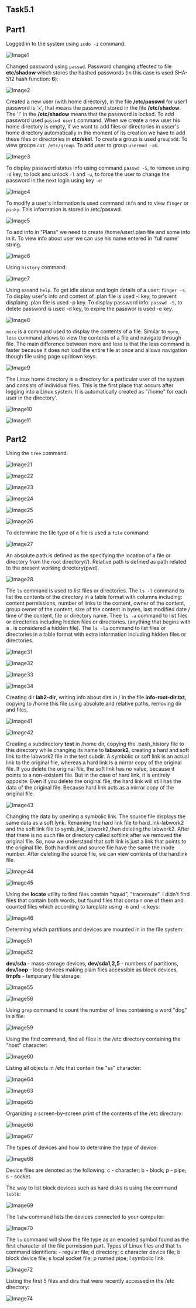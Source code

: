## Task5.1

## Part1

Logged in to the system using `sudo -i` command:

![Image1](screenshots/1.jpg "login")

Changed password using `passwd`. Password changing affected to file **etc/shadow** which stores the hashed passwords (in this case is used SHA-512 hash function: **$6$**):

![Image2](screenshots/2.jpg "password")

Created a new user (with home directory), in the file **/etc/passwd** for user1 password is 'x', that means the password stored in the file **/etc/shadow**. The '!' in the **/etc/shadow** means that the password is locked. To add password used `passwd user1` command. When we create a new user his home directory is empty, if we want to add files or directories in usser's home directory automatically in the moment of its creation we have to add these files or directories in **etc/skel**. To create a group is used `groupadd`. To view groups `cat /etc/group`. To add user to group `usermod -aG`. 

![Image3](screenshots/3.jpg "3")

To display password status info using command `passwd -S`, to remove using `-d` key, to lock and unlock `-l` and `-u`, to force the user to change the password in the next login using key `-e`:

![Image4](screenshots/4.jpg "4")

To modify a user's information is used command `chfn` and to view `finger` or `pinky`. This information is stored in /etc/passwd. 

![Image5](screenshots/5.jpg "finger")

To add info in "Plans" we need to create /home/user/.plan file and some info in it. To view info about user we can use his name entered in 'full name' string.

![Image6](screenshots/6.jpg "plans")

Using `history` command:

![Image7](screenshots/7.jpg "history")

Using `man`and `help`.
To get idle status and login details of a user: `finger -s`. To display user's info and contest of .plan file is used -l key, to prevent displaing .plan file is used -p key. 
To display password info: `passwd -S`, to delete password is used -d key, to expire the passwor is used -e key.

![Image8](screenshots/8.jpg "man,help,examples")

`more` is a command used to display the contents of a file. Similar to `more`, `less` command allows to view the contents of a file and navigate through file. The main difference between more and less is that the less command is faster because it does not load the entire file at once and allows navigation though file using page up/down keys.

![Image9](screenshots/9.jpg "9")

The Linux home directory is a directory for a particular user of the system and consists of individual files. This is the first place that occurs after logging into a Linux system. It is automatically created as "/home" for each user in the directory'.

![Image10](screenshots/10.jpg "10")

![Image11](screenshots/11.jpg "11")

## Part2

Using the `tree` command. 

![Image21](screenshots/21.jpg "21")

![Image22](screenshots/22.jpg "22")

![Image23](screenshots/23.jpg "23")

![Image24](screenshots/24.jpg "24")

![Image25](screenshots/25.jpg "25")

![Image26](screenshots/26.jpg "26")

To determine the file type of a file is used a `file` command:

![Image27](screenshots/27.jpg "27")

An absolute path is defined as the specifying the location of a file or directory from the root directory(/). Relative path is defined as path related to the present working directory(pwd).

![Image28](screenshots/28.jpg "28")

The `ls` command is used to list files or directories. The `ls -l` command to list the contents of the directory in a table format with columns including: content permissions, number of links to the content, owner of the content, group owner of the content, size of the content in bytes, last modified date / time of the content, file or directory name. Thee `ls -a` command to list files or directories including hidden files or directories. (anything that begins with a . is considered a hidden file). The `ls -la` command to list files or directories in a table format with extra information including hidden files or directories. 

![Image31](screenshots/31.jpg "31")

![Image32](screenshots/32.jpg "32")

![Image33](screenshots/33.jpg "33")
  
![Image34](screenshots/34.jpg "34")

Creating dir **lab2-dir**, writing info about dirs in / in the file **info-root-dir.txt**, copying to /home this file using absolute and relative paths, removing dir and files.

![Image41](screenshots/41.jpg "41")

![Image42](screenshots/42.jpg "42")

Creating a subdirectory **test** in /home dir, copying the .bash_history file to this directory while changing its name to **labwork2**, creating a hard and soft link to the labwork2 file in the test subdir. A symbolic or soft link is an actual link to the original file, whereas a hard link is a mirror copy of the original file. If you delete the original file, the soft link has no value, because it points to a non-existent file. But in the case of hard link, it is entirely opposite. Even if you delete the original file, the hard link will still has the data of the original file. Because hard link acts as a mirror copy of the original file.

![Image43](screenshots/43.jpg "43")

Changing the data by opening a symbolic link. The source file displays the same data as a soft lynk.
Renaming the hard link file to hard_lnk-labwork2 and the soft link file to symb_lnk_labwork2,then deleting the labwork2. After that there is no such file or directory called softlink after we removed the original file. So, now we understand that soft link is just a link that points to the original file. 
Both hardlink and source file have the same the inode number. After deleting the source file, we can view contents of the hardlink file.

![Image44](screenshots/44.jpg "44")

![Image45](screenshots/45.jpg "45")

Using the **locate** utility to find files contain "squid", "traceroute". I didn't find files that contain both words, but found files that contain one of them and counted files which according to tamplate using `-b` and `-c` keys: 

![Image46](screenshots/46.jpg "46")

Determing which partitions and devices are mounted in in the file system:

![Image51](screenshots/51.jpg "51")

![Image52](screenshots/52.jpg "52")

**dev/sda** - mass-storage devices, **dev/sda1,2,5** - numbers of partitions, **dev/loop** - loop devices making plain files accessible as block devices, **tmpfs** - temporary file storage.

![Image55](screenshots/55.jpg "55")

![Image56](screenshots/56.jpg "56")

Using `grep` command to count the number of lines containing a word "dog" in a file:

![Image59](screenshots/59.jpg "59")

Using the find command, find all files in the /etc directory containing the "host" character:

![Image60](screenshots/60.jpg "60")

Listing all objects in /etc that contain the "ss" character:

![Image64](screenshots/64.jpg "64")

![Image63](screenshots/63.jpg "63")

![Image65](screenshots/65.jpg "65")

Organizing a screen-by-screen print of the contents of the /etc directory:

![Image66](screenshots/66.jpg "66")

![Image67](screenshots/67.jpg "67")

The types of devices and how to determine the type of device:

![Image68](screenshots/68.jpg "68")

Device files are denoted as the following: c - character; b - block; p - pipe; s - socket.

The way to list block devices such as hard disks is using the command `lsblk`:

![Image69](screenshots/69.jpg "69")

The `lshw` command lists the devices connected to your computer:

![Image70](screenshots/70.jpg "70")

The `ls` command will show the file type as an encoded symbol found as the first character of the file permission part.
Types of Linux files and that `ls` command identifiers: - regular file; d directory; c character device file; b block device file; s local socket file; p named pipe; l symbolic link.

![Image72](screenshots/72.jpg "72")

Listing the first 5 files and dirs that were recently accessed in the /etc directory:

![Image74](screenshots/74.jpg "74")












